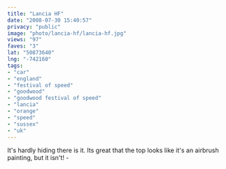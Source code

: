 ```yaml
---
title: "Lancia HF"
date: "2008-07-30 15:40:57"
privacy: "public"
image: "photo/lancia-hf/lancia-hf.jpg"
views: "97"
faves: "3"
lat: "50873640"
lng: "-742160"
tags:
- "car"
- "england"
- "festival of speed"
- "goodwood"
- "goodwood festival of speed"
- "lancia"
- "orange"
- "speed"
- "sussex"
- "uk"
---
```

It's hardly hiding there is it. Its great that the top looks like it's an airbrush painting, but it isn't! - <a href="/photos/2008/07/30/lancia-hf"></a>
